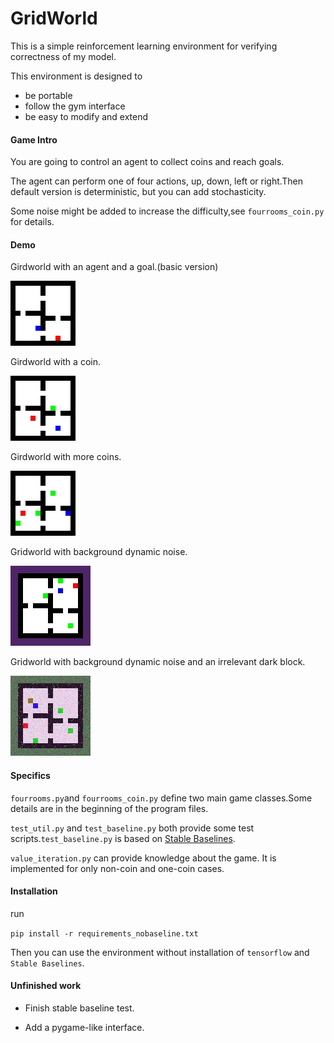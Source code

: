 # GridWorld

This is a simple reinforcement learning environment for verifying correctness of my model.

This environment is designed to

- be portable
- follow the gym interface
- be easy to modify and extend

#### Game Intro
You are going to control an agent to collect coins and reach goals.

The agent can perform one of four actions, up, down, left or right.Then default version is deterministic, but you can add stochasticity.

Some noise might be added to increase the difficulty,see `fourrooms_coin.py` for details.


#### Demo
Girdworld with an agent and a goal.(basic version)

<img src="./demo/demo0.jpg">

Girdworld with a coin.

<img src="./demo/demo1.jpg">

Girdworld with more coins.

<img src="./demo/demo2.jpg">

Gridworld with background dynamic noise.

<img src="./demo/demo3.jpg">

Gridworld with background dynamic noise and an irrelevant dark block.

<img src="./demo/demo4.jpg">

#### Specifics

`fourrooms.py`and `fourrooms_coin.py` define two main game classes.Some details are in the beginning of the program files.

`test_util.py` and `test_baseline.py` both provide some test scripts.`test_baseline.py` is based on [Stable Baselines](https://github.com/hill-a/stable-baselines).

`value_iteration.py` can provide knowledge about the game. It is implemented for only non-coin and one-coin cases.

#### Installation
run

`pip install -r requirements_nobaseline.txt`

Then you can use the environment without installation of `tensorflow` and `Stable Baselines`. 


#### Unfinished work
- Finish stable baseline test.

- Add a pygame-like interface.
